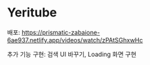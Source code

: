 # Yeritube 

배포: https://prismatic-zabaione-6ae937.netlify.app/videos/watch/zPAtSGhxwHc
 
추가 기능 구현: 검색 UI 바꾸기, Loading 화면 구현
